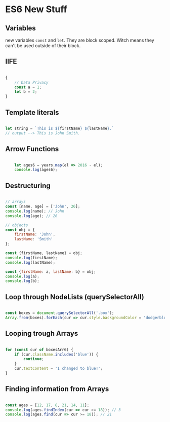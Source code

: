 # ES6 New Stuff

## Variables

new variables `const` and `let`. They are block scoped. Witch means they can't be used outside of their block.

## IIFE

```js

{
    // Data Privacy
    const a = 1;
    let b = 2;
}
```

## Template literals

```js

let string = `This is ${firstName} ${lastName}.`
// output --> This is John Smith.
```

## Arrow Functions

```js

    let ages6 = years.map(el => 2016 - el);
    console.log(ages6);
```

## Destructuring

```js

// arrays
const [name, age] = ['John', 26];
console.log(name); // John
console.log(age); // 26

// objects
const obj = {
    firstName: 'John',
    lastName: 'Smith'
};

const {firstName, lastName} = obj;
console.log(firstName);
console.log(lastName);

const {firstName: a, lastName: b} = obj;
console.log(a);
console.log(b);
```

## Loop through NodeLists (querySelectorAll)

```js

const boxes = document.querySelectorAll('.box');
Array.from(boxes).forEach(cur => cur.style.backgroundColor = 'dodgerblue');
```

## Looping trough Arrays

```js

for (const cur of boxesArr6) {
    if (cur.className.includes('blue')) {
        continue;
    }
    cur.textContent = 'I changed to blue!';
}
```

## Finding information from Arrays

```js

const ages = [12, 17, 8, 21, 14, 11];
console.log(ages.findIndex(cur => cur >= 18)); // 3
console.log(ages.find(cur => cur >= 18)); // 21
```